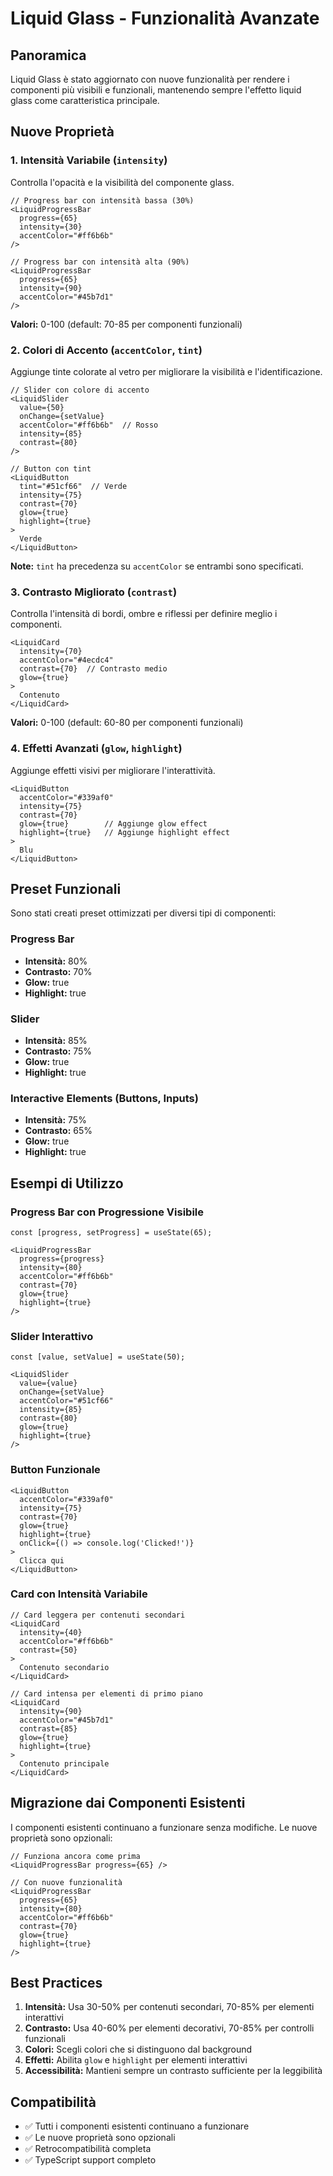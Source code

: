 # Liquid Glass - Funzionalità Avanzate

## Panoramica

Liquid Glass è stato aggiornato con nuove funzionalità per rendere i componenti più visibili e funzionali, mantenendo sempre l'effetto liquid glass come caratteristica principale.

## Nuove Proprietà

### 1. Intensità Variabile (`intensity`)

Controlla l'opacità e la visibilità del componente glass.

```tsx
// Progress bar con intensità bassa (30%)
<LiquidProgressBar 
  progress={65} 
  intensity={30}
  accentColor="#ff6b6b"
/>

// Progress bar con intensità alta (90%)
<LiquidProgressBar 
  progress={65} 
  intensity={90}
  accentColor="#45b7d1"
/>
```

**Valori:** 0-100 (default: 70-85 per componenti funzionali)

### 2. Colori di Accento (`accentColor`, `tint`)

Aggiunge tinte colorate al vetro per migliorare la visibilità e l'identificazione.

```tsx
// Slider con colore di accento
<LiquidSlider 
  value={50}
  onChange={setValue}
  accentColor="#ff6b6b"  // Rosso
  intensity={85}
  contrast={80}
/>

// Button con tint
<LiquidButton 
  tint="#51cf66"  // Verde
  intensity={75}
  contrast={70}
  glow={true}
  highlight={true}
>
  Verde
</LiquidButton>
```

**Note:** `tint` ha precedenza su `accentColor` se entrambi sono specificati.

### 3. Contrasto Migliorato (`contrast`)

Controlla l'intensità di bordi, ombre e riflessi per definire meglio i componenti.

```tsx
<LiquidCard 
  intensity={70}
  accentColor="#4ecdc4"
  contrast={70}  // Contrasto medio
  glow={true}
>
  Contenuto
</LiquidCard>
```

**Valori:** 0-100 (default: 60-80 per componenti funzionali)

### 4. Effetti Avanzati (`glow`, `highlight`)

Aggiunge effetti visivi per migliorare l'interattività.

```tsx
<LiquidButton 
  accentColor="#339af0"
  intensity={75}
  contrast={70}
  glow={true}        // Aggiunge glow effect
  highlight={true}   // Aggiunge highlight effect
>
  Blu
</LiquidButton>
```

## Preset Funzionali

Sono stati creati preset ottimizzati per diversi tipi di componenti:

### Progress Bar
- **Intensità:** 80%
- **Contrasto:** 70%
- **Glow:** true
- **Highlight:** true

### Slider
- **Intensità:** 85%
- **Contrasto:** 75%
- **Glow:** true
- **Highlight:** true

### Interactive Elements (Buttons, Inputs)
- **Intensità:** 75%
- **Contrasto:** 65%
- **Glow:** true
- **Highlight:** true

## Esempi di Utilizzo

### Progress Bar con Progressione Visibile

```tsx
const [progress, setProgress] = useState(65);

<LiquidProgressBar 
  progress={progress} 
  intensity={80}
  accentColor="#ff6b6b"
  contrast={70}
  glow={true}
  highlight={true}
/>
```

### Slider Interattivo

```tsx
const [value, setValue] = useState(50);

<LiquidSlider 
  value={value}
  onChange={setValue}
  accentColor="#51cf66"
  intensity={85}
  contrast={80}
  glow={true}
  highlight={true}
/>
```

### Button Funzionale

```tsx
<LiquidButton 
  accentColor="#339af0"
  intensity={75}
  contrast={70}
  glow={true}
  highlight={true}
  onClick={() => console.log('Clicked!')}
>
  Clicca qui
</LiquidButton>
```

### Card con Intensità Variabile

```tsx
// Card leggera per contenuti secondari
<LiquidCard 
  intensity={40}
  accentColor="#ff6b6b"
  contrast={50}
>
  Contenuto secondario
</LiquidCard>

// Card intensa per elementi di primo piano
<LiquidCard 
  intensity={90}
  accentColor="#45b7d1"
  contrast={85}
  glow={true}
  highlight={true}
>
  Contenuto principale
</LiquidCard>
```

## Migrazione dai Componenti Esistenti

I componenti esistenti continuano a funzionare senza modifiche. Le nuove proprietà sono opzionali:

```tsx
// Funziona ancora come prima
<LiquidProgressBar progress={65} />

// Con nuove funzionalità
<LiquidProgressBar 
  progress={65} 
  intensity={80}
  accentColor="#ff6b6b"
  contrast={70}
  glow={true}
  highlight={true}
/>
```

## Best Practices

1. **Intensità:** Usa 30-50% per contenuti secondari, 70-85% per elementi interattivi
2. **Contrasto:** Usa 40-60% per elementi decorativi, 70-85% per controlli funzionali
3. **Colori:** Scegli colori che si distinguono dal background
4. **Effetti:** Abilita `glow` e `highlight` per elementi interattivi
5. **Accessibilità:** Mantieni sempre un contrasto sufficiente per la leggibilità

## Compatibilità

- ✅ Tutti i componenti esistenti continuano a funzionare
- ✅ Le nuove proprietà sono opzionali
- ✅ Retrocompatibilità completa
- ✅ TypeScript support completo 